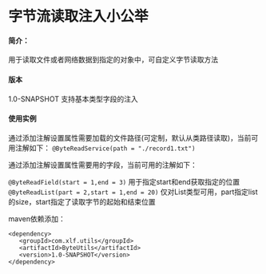 字节流读取注入小公举
===========================
#### 简介：
用于读取文件或者网络数据到指定的对象中，可自定义字节读取方法
#### 版本
1.0-SNAPSHOT 支持基本类型字段的注入
#### 使用实例
通过添加注解设置属性需要加载的文件路径(可定制，默认从类路径读取)，当前可用注解如下：
``
@ByteReadService(path = "./record1.txt")
``

通过添加注解设置属性需要用的字段，当前可用的注解如下：

``
@ByteReadField(start = 1,end = 3)
``
用于指定start和end获取指定的位置
``
@ByteReadList(part = 2,start = 1,end = 20)
``
仅对List类型可用，part指定list的size，start指定了读取字节的起始和结束位置

maven依赖添加：

```
<dependency>
   <groupId>com.xlf.utils</groupId>
   <artifactId>ByteUtils</artifactId>
   <version>1.0-SNAPSHOT</version> 
</dependency>
```